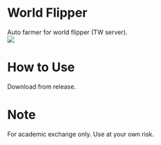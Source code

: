 # World Flipper
  Auto farmer for world flipper (TW server). <br>
  ![](https://i.imgur.com/Lv1aycH.png)
  
# How to Use
  Download from release.
  
# Note
  For academic exchange only. Use at your own risk.

